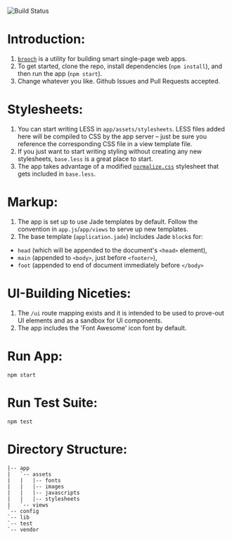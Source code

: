 ![Build Status](https://travis-ci.org/twinlabs/brooch.png)

Introduction:
=============
1. [`brooch`](https://github.com/twinlabs/brooch) is a utility for building smart single-page web apps.
2. To get started, clone the repo, install dependencies (`npm install`), and then run the app (`npm start`).
3. Change whatever you like. Github Issues and Pull Requests accepted.

Stylesheets:
============
1. You can start writing LESS in `app/assets/stylesheets`. LESS files added here will be compiled to CSS by the app server – just be sure you reference the corresponding CSS file in a view template file.
2. If you just want to start writing styling without creating any new stylesheets, `base.less` is a great place to start.
3. The app takes advantage of a modified [`normalize.css`](https://github.com/necolas/normalize.css) stylesheet that gets included in `base.less`.

Markup:
=======
1. The app is set up to use Jade templates by default. Follow the convention in `app.js`/`app/views` to serve up new templates.
2. The base template (`application.jade`) includes Jade `block`s for:
  * `head` (which will be appended to the document's `<head>` element), 
  * `main` (appended to `<body>`, just before `<footer>`),
  * `foot` (appended to end of document immediately before `</body>`


UI-Building Niceties:
=====================
1. The `/ui` route mapping exists and it is intended to be used to prove-out UI elements and as a sandbox for UI components.
2. The app includes the 'Font Awesome' icon font by default.

Run App:
========
`npm start`

Run Test Suite:
===============
`npm test`

Directory Structure:
====================

```
|-- app
|   `-- assets
|   |   |-- fonts
|   |   |-- images
|   |   |-- javascripts
|   |   |-- stylesheets
|   `-- views
`-- config
`-- lib
`-- test
`-- vendor

```
